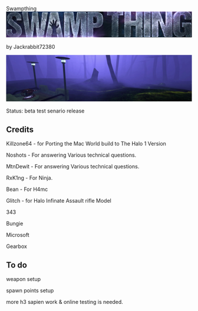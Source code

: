 Swampthing
![Screenshot](https://github.com/jackrabbit72380/Ho4kmmm/blob/master/common/H3EK/tags/digsite/levels/swampthing/previews/header.jpg)

by Jackrabbit72380

  ![Screenshot](https://github.com/jackrabbit72380/Ho4kmmm/blob/master/common/H3EK/tags/digsite/levels/swampthing/previews/preview.jpg)

Status: beta test senario release

## Credits
  
Killzone64 - for Porting the Mac World build to The Halo 1 Version

Noshots - For answering Various technical questions.

MtnDewit - For answering Various technical questions.

RxK1ng - For Ninja.

Bean - For H4mc

Glitch - for Halo Infinate Assault rifle Model

343

Bungie

Microsoft

Gearbox

## To do

weapon setup 

spawn points setup

more h3 sapien work & online testing is needed.
